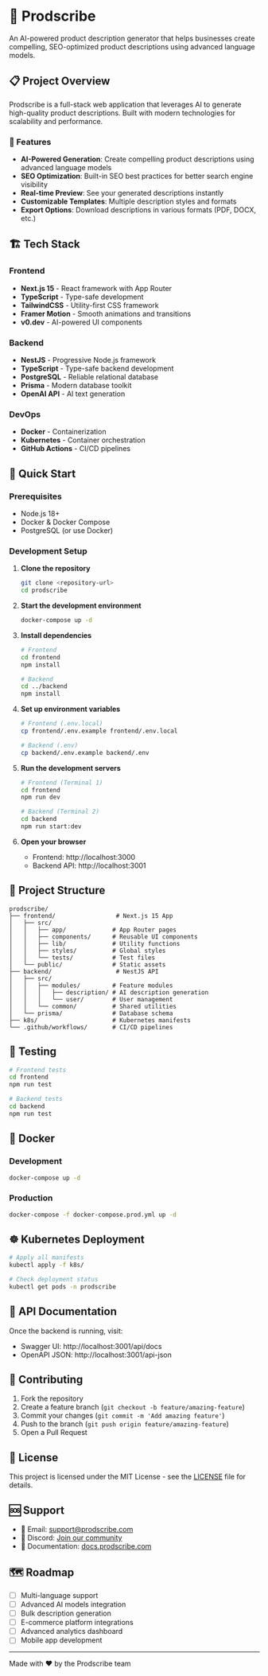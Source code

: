 # 🚀 Prodscribe

An AI-powered product description generator that helps businesses create compelling, SEO-optimized product descriptions using advanced language models.

## 📋 Project Overview

Prodscribe is a full-stack web application that leverages AI to generate high-quality product descriptions. Built with modern technologies for scalability and performance.

### 🎯 Features

- **AI-Powered Generation**: Create compelling product descriptions using advanced language models
- **SEO Optimization**: Built-in SEO best practices for better search engine visibility
- **Real-time Preview**: See your generated descriptions instantly
- **Customizable Templates**: Multiple description styles and formats
- **Export Options**: Download descriptions in various formats (PDF, DOCX, etc.)

## 🏗️ Tech Stack

### Frontend
- **Next.js 15** - React framework with App Router
- **TypeScript** - Type-safe development
- **TailwindCSS** - Utility-first CSS framework
- **Framer Motion** - Smooth animations and transitions
- **v0.dev** - AI-powered UI components

### Backend
- **NestJS** - Progressive Node.js framework
- **TypeScript** - Type-safe backend development
- **PostgreSQL** - Reliable relational database
- **Prisma** - Modern database toolkit
- **OpenAI API** - AI text generation

### DevOps
- **Docker** - Containerization
- **Kubernetes** - Container orchestration
- **GitHub Actions** - CI/CD pipelines

## 🚀 Quick Start

### Prerequisites

- Node.js 18+ 
- Docker & Docker Compose
- PostgreSQL (or use Docker)

### Development Setup

1. **Clone the repository**
   ```bash
   git clone <repository-url>
   cd prodscribe
   ```

2. **Start the development environment**
   ```bash
   docker-compose up -d
   ```

3. **Install dependencies**
   ```bash
   # Frontend
   cd frontend
   npm install
   
   # Backend
   cd ../backend
   npm install
   ```

4. **Set up environment variables**
   ```bash
   # Frontend (.env.local)
   cp frontend/.env.example frontend/.env.local
   
   # Backend (.env)
   cp backend/.env.example backend/.env
   ```

5. **Run the development servers**
   ```bash
   # Frontend (Terminal 1)
   cd frontend
   npm run dev
   
   # Backend (Terminal 2)
   cd backend
   npm run start:dev
   ```

6. **Open your browser**
   - Frontend: http://localhost:3000
   - Backend API: http://localhost:3001

## 📁 Project Structure

```
prodscribe/
├── frontend/                 # Next.js 15 App
│   ├── src/
│   │   ├── app/             # App Router pages
│   │   ├── components/      # Reusable UI components
│   │   ├── lib/             # Utility functions
│   │   ├── styles/          # Global styles
│   │   └── tests/           # Test files
│   └── public/              # Static assets
├── backend/                  # NestJS API
│   ├── src/
│   │   ├── modules/         # Feature modules
│   │   │   ├── description/ # AI description generation
│   │   │   └── user/        # User management
│   │   └── common/          # Shared utilities
│   └── prisma/              # Database schema
├── k8s/                     # Kubernetes manifests
└── .github/workflows/       # CI/CD pipelines
```

## 🧪 Testing

```bash
# Frontend tests
cd frontend
npm run test

# Backend tests
cd backend
npm run test
```

## 🐳 Docker

### Development
```bash
docker-compose up -d
```

### Production
```bash
docker-compose -f docker-compose.prod.yml up -d
```

## ☸️ Kubernetes Deployment

```bash
# Apply all manifests
kubectl apply -f k8s/

# Check deployment status
kubectl get pods -n prodscribe
```

## 📝 API Documentation

Once the backend is running, visit:
- Swagger UI: http://localhost:3001/api/docs
- OpenAPI JSON: http://localhost:3001/api-json

## 🤝 Contributing

1. Fork the repository
2. Create a feature branch (`git checkout -b feature/amazing-feature`)
3. Commit your changes (`git commit -m 'Add amazing feature'`)
4. Push to the branch (`git push origin feature/amazing-feature`)
5. Open a Pull Request

## 📄 License

This project is licensed under the MIT License - see the [LICENSE](LICENSE) file for details.

## 🆘 Support

- 📧 Email: support@prodscribe.com
- 💬 Discord: [Join our community](https://discord.gg/prodscribe)
- 📖 Documentation: [docs.prodscribe.com](https://docs.prodscribe.com)

## 🗺️ Roadmap

- [ ] Multi-language support
- [ ] Advanced AI models integration
- [ ] Bulk description generation
- [ ] E-commerce platform integrations
- [ ] Advanced analytics dashboard
- [ ] Mobile app development

---

Made with ❤️ by the Prodscribe team 